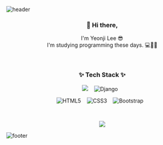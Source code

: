 ![header](https://capsule-render.vercel.app/api?type=waving&color=gradient&height=207&section=header&text=YeonJi%20Lee&fontSize=70&fontAlignY=35&animation=fadeIn)

<h3 align="center"> 👋 Hi there,</h3>
<p align="center">
I'm Yeonji Lee 😎 <br>
I'm studying programming these days. 💻💖🌱
</p>

<br>
<h3 align="center">✨ Tech Stack ✨ </h3>

<p align="center">
  <img src="https://img.shields.io/badge/python%20-%2314354C.svg?&style=for-the-badge&logo=python&logoColor=white"/>&nbsp;&nbsp;&nbsp;
  <img alt="Django" src="https://img.shields.io/badge/django%20-%23092E20.svg?&style=for-the-badge&logo=django&logoColor=white"/>&nbsp;&nbsp;&nbsp;
</p>
<p align="center">
  <img alt="HTML5" src="https://img.shields.io/badge/html5%20-%23E34F26.svg?&style=for-the-badge&logo=html5&logoColor=white"/>&nbsp;&nbsp;&nbsp;
  <img alt="CSS3" src="https://img.shields.io/badge/css3%20-%231572B6.svg?&style=for-the-badge&logo=css3&logoColor=white"/>&nbsp;&nbsp;&nbsp;
  <img alt="Bootstrap" src="https://img.shields.io/badge/bootstrap%20-%23563D7C.svg?&style=for-the-badge&logo=bootstrap&logoColor=white"/>&nbsp;&nbsp;&nbsp;
</p>

<br>
<p align="center">
  <a href="https://hits.seeyoufarm.com"><img src="https://hits.seeyoufarm.com/api/count/incr/badge.svg?url=https%3A%2F%2Fgithub.com%2Fyeonjii&count_bg=%23FFC500&title_bg=%23555555&icon=&icon_color=%23E7E7E7&title=hits&edge_flat=false"/></a>
</p>

![footer](https://capsule-render.vercel.app/api?section=footer&type=waving&color=gradient)

<!--
**yeonjii/yeonjii** is a ✨ _special_ ✨ repository because its `README.md` (this file) appears on your GitHub profile.

Here are some ideas to get you started:

- 🔭 I’m currently working on ...
- 🌱 I’m currently learning ...
- 👯 I’m looking to collaborate on ...
- 🤔 I’m looking for help with ...
- 💬 Ask me about ...
- 📫 How to reach me: ...
- 😄 Pronouns: ...
- ⚡ Fun fact: ...
-->

